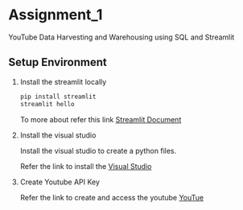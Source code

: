 # Assignment_1
YouTube Data Harvesting and Warehousing using SQL and Streamlit

## Setup Environment
1. Install the streamlit locally
   
   ```bash
   pip install streamlit
   streamlit hello
   ```
   
   To more about refer this link [Streamlit Document](https://docs.streamlit.io/)

2. Install the visual studio
   
   Install the visual studio to create a python files.
   
   Refer the link to install the [Visual Studio](https://code.visualstudio.com/download)

3. Create Youtube API Key

    Refer the link to create and access the youtube [YouTue](https://developers.google.com/youtube/v3/getting-started)
     

